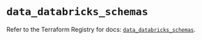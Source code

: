 # `data_databricks_schemas`

Refer to the Terraform Registry for docs: [`data_databricks_schemas`](https://registry.terraform.io/providers/databricks/databricks/1.41.0/docs/data-sources/schemas).
